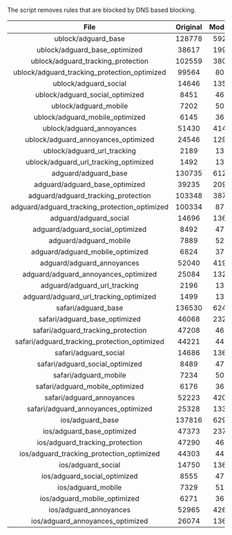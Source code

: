 The script removes rules that are blocked by DNS based blocking.


| File | Original | Modified |
|:----:|:-----:|:-----:|
| ublock/adguard_base | 128778 | 59203 |
| ublock/adguard_base_optimized | 38617 | 19908 |
| ublock/adguard_tracking_protection | 102559 | 38040 |
| ublock/adguard_tracking_protection_optimized | 99564 | 8037 |
| ublock/adguard_social | 14646 | 13585 |
| ublock/adguard_social_optimized | 8451 | 4682 |
| ublock/adguard_mobile | 7202 | 5063 |
| ublock/adguard_mobile_optimized | 6145 | 3618 |
| ublock/adguard_annoyances | 51430 | 41407 |
| ublock/adguard_annoyances_optimized | 24546 | 12970 |
| ublock/adguard_url_tracking | 2189 | 1334 |
| ublock/adguard_url_tracking_optimized | 1492 | 1331 |
| adguard/adguard_base | 130735 | 61223 |
| adguard/adguard_base_optimized | 39235 | 20960 |
| adguard/adguard_tracking_protection | 103348 | 38771 |
| adguard/adguard_tracking_protection_optimized | 100334 | 8752 |
| adguard/adguard_social | 14696 | 13642 |
| adguard/adguard_social_optimized | 8492 | 4726 |
| adguard/adguard_mobile | 7889 | 5243 |
| adguard/adguard_mobile_optimized | 6824 | 3791 |
| adguard/adguard_annoyances | 52040 | 41952 |
| adguard/adguard_annoyances_optimized | 25084 | 13261 |
| adguard/adguard_url_tracking | 2196 | 1341 |
| adguard/adguard_url_tracking_optimized | 1499 | 1338 |
| safari/adguard_base | 136530 | 62476 |
| safari/adguard_base_optimized | 46068 | 23200 |
| safari/adguard_tracking_protection | 47208 | 4629 |
| safari/adguard_tracking_protection_optimized | 44221 | 4482 |
| safari/adguard_social | 14686 | 13626 |
| safari/adguard_social_optimized | 8489 | 4713 |
| safari/adguard_mobile | 7234 | 5099 |
| safari/adguard_mobile_optimized | 6176 | 3648 |
| safari/adguard_annoyances | 52223 | 42058 |
| safari/adguard_annoyances_optimized | 25328 | 13342 |
| ios/adguard_base | 137816 | 62983 |
| ios/adguard_base_optimized | 47373 | 23706 |
| ios/adguard_tracking_protection | 47290 | 4637 |
| ios/adguard_tracking_protection_optimized | 44303 | 4490 |
| ios/adguard_social | 14750 | 13664 |
| ios/adguard_social_optimized | 8555 | 4733 |
| ios/adguard_mobile | 7329 | 5143 |
| ios/adguard_mobile_optimized | 6271 | 3689 |
| ios/adguard_annoyances | 52965 | 42693 |
| ios/adguard_annoyances_optimized | 26074 | 13654 |
